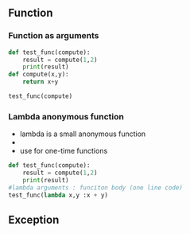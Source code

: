 ## Function

### Function as arguments

```python
def test_func(compute):
    result = compute(1,2)
    print(result)
def compute(x,y):
    return x+y

test_func(compute)
```



### Lambda anonymous function

* lambda is a small anonymous function
* 
* use for one-time functions 

```python
def test_func(compute):
    result = compute(1,2)
    print(result)
#lambda arguments : funciton body (one line code)
test_func(lambda x,y :x + y)
```

## Exception

